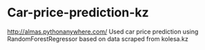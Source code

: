 # Car-price-prediction-kz
http://almas.pythonanywhere.com/
Used car price prediction using RandomForestRegressor based on data scraped from kolesa.kz
